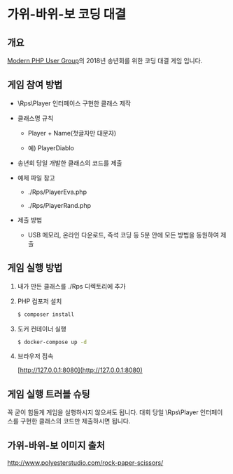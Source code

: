 # 가위-바위-보 코딩 대결

## 개요

[Modern PHP User Group](https://www.facebook.com/groups/655071604594451/)의 2018년 송년회를 위한 코딩 대결 게임 입니다.

## 게임 참여 방법

* \Rps\Player 인터페이스 구현한 클래스 제작

* 클래스명 규칙

    * Player + Name(첫글자만 대문자)

    * 예) PlayerDiablo

* 송년회 당일 개발한 클래스의 코드를 제출

* 예제 파일 참고

    * ./Rps/PlayerEva.php

    * ./Rps/PlayerRand.php

* 제출 방법

    * USB 메모리, 온라인 다운로드, 즉석 코딩 등 5분 안에 모든 방법을 동원하여 제출

## 게임 실행 방법

1. 내가 만든 클래스를 ./Rps 디렉토리에 추가

1. PHP 컴포저 설치

    ```bash
    $ composer install
    ```

1. 도커 컨테이너 실행

    ```bash
    $ docker-compose up -d
    ```

1. 브라우저 접속

    [http://127.0.0.1:8080](http://127.0.0.1:8080)

## 게임 실행 트러블 슈팅

꼭 굳이 힘들게 게임을 실행하시지 않으셔도 됩니다.
대회 당일 \Rps\Player 인터페이스를 구현한 클래스의 코드만 제출하시면 됩니다.

## 가위-바위-보 이미지 출처

http://www.polyesterstudio.com/rock-paper-scissors/
